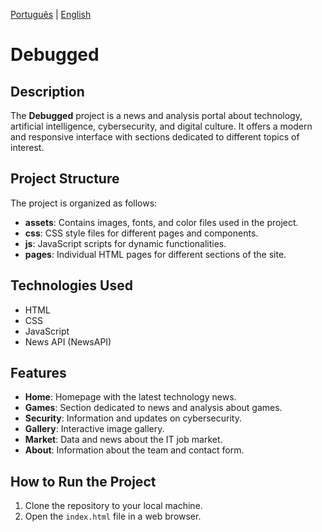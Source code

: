 [Português](README.md) | [English](README.en.md)

# Debugged

## Description
The **Debugged** project is a news and analysis portal about technology, artificial intelligence, cybersecurity, and digital culture. It offers a modern and responsive interface with sections dedicated to different topics of interest.

## Project Structure
The project is organized as follows:
- **assets**: Contains images, fonts, and color files used in the project.
- **css**: CSS style files for different pages and components.
- **js**: JavaScript scripts for dynamic functionalities.
- **pages**: Individual HTML pages for different sections of the site.

## Technologies Used
- HTML
- CSS
- JavaScript
- News API (NewsAPI)

## Features
- **Home**: Homepage with the latest technology news.
- **Games**: Section dedicated to news and analysis about games.
- **Security**: Information and updates on cybersecurity.
- **Gallery**: Interactive image gallery.
- **Market**: Data and news about the IT job market.
- **About**: Information about the team and contact form.

## How to Run the Project
1. Clone the repository to your local machine.
2. Open the `index.html` file in a web browser.